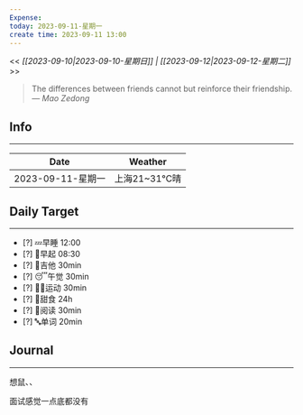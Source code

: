 ```yaml
---
Expense: 
today: 2023-09-11-星期一
create time: 2023-09-11 13:00
---
```


<< *[[2023-09-10|2023-09-10-星期日]] | [[2023-09-12|2023-09-12-星期二]]* >>


> The differences between friends cannot but reinforce their friendship.
> — <cite>Mao Zedong</cite>


## Info
***
| Date        | Weather      | 
| ----------- | ------------ |
| 2023-09-11-星期一 |  上海21~31℃晴 |


## Daily Target 
***
- [?] 💤早睡   12:00
- [?] 🌅早起    08:30
- [?] 🎵吉他    30min
- [?] 😴午觉    30min
- [?] 🏃‍♀️运动    30min  
- [?] 🚫甜食    24h
- [?] 📖阅读    30min 
- [?] 🔤单词    20min    


##  Journal
***

想鼠、、

面试感觉一点底都没有



